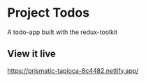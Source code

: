 # Project Todos

A todo-app built with the redux-toolkit

## View it live

https://prismatic-tapioca-8c4482.netlify.app/
